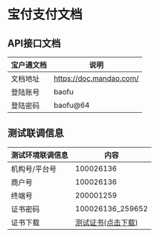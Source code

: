 ﻿宝付支付文档
===

API接口文档
---
|宝户通文档|	说明|
| ---- | ---- |
|文档地址|	https://doc.mandao.com/|
|登陆账号|	baofu|
|登陆密码|	baofu@64|

测试联调信息
---
| 测试环境联调信息 | 内容               |
| ---- |------------------|
| 机构号/平台号 | 100026136        |
| 商户号 | 100026136        |
| 终端号 | 200001259        |
| 证书密码 | 100026136_259652 |
| 证书下载 | [测试证书(点击下载)](https://doc.mandao.com/attach_files/kljhgfdsa/176)   |